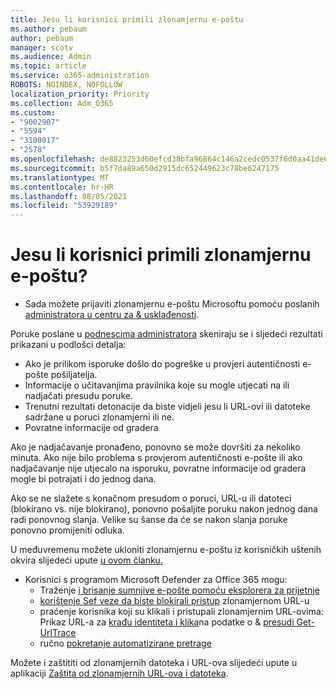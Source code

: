 ```yaml
---
title: Jesu li korisnici primili zlonamjernu e-poštu
ms.author: pebaum
author: pebaum
manager: scotv
ms.audience: Admin
ms.topic: article
ms.service: o365-administration
ROBOTS: NOINDEX, NOFOLLOW
localization_priority: Priority
ms.collection: Adm_O365
ms.custom:
- "9002907"
- "5594"
- "3100017"
- "2578"
ms.openlocfilehash: de8823253d60efcd38bfa96864c146a2cedc0537f6d0aa41de6dafc6c7debc03
ms.sourcegitcommit: b5f7da89a650d2915dc652449623c78be6247175
ms.translationtype: MT
ms.contentlocale: hr-HR
ms.lasthandoff: 08/05/2021
ms.locfileid: "53929189"
---
```

# <a name="did-your-users-receive-malicious-email"></a>Jesu li korisnici primili zlonamjernu e-poštu?

- Sada možete prijaviti zlonamjernu e-poštu Microsoftu pomoću poslanih [administratora u centru za & usklađenosti](https://sip.protection.office.com/reportsubmission).

Poruke poslane u [podnescima administratora](https://sip.protection.office.com/reportsubmission) skeniraju se i sljedeći rezultati prikazani u podlošci detalja: 

- Ako je prilikom isporuke došlo do pogreške u provjeri autentičnosti e-pošte pošiljatelja.
- Informacije o učitavanjima pravilnika koje su mogle utjecati na ili nadjačati presudu poruke.
- Trenutni rezultati detonacije da biste vidjeli jesu li URL-ovi ili datoteke sadržane u poruci zlonamjerni ili ne.
- Povratne informacije od gradera

Ako je nadjačavanje pronađeno, ponovno se može dovršiti za nekoliko minuta. Ako nije bilo problema s provjerom autentičnosti e-pošte ili ako nadjačavanje nije utjecalo na isporuku, povratne informacije od gradera mogle bi potrajati i do jednog dana.

Ako se ne slažete s konačnom presudom o poruci, URL-u ili datoteci (blokirano vs. nije blokirano), ponovno pošaljite poruku nakon jednog dana radi ponovnog slanja. Velike su šanse da će se nakon slanja poruke ponovno promijeniti odluka.

U međuvremenu možete ukloniti zlonamjernu e-poštu iz korisničkih uštenih okvira slijedeći upute [u ovom članku.](https://docs.microsoft.com/microsoft-365/compliance/search-for-and-delete-messages-in-your-organization)

- Korisnici s programom Microsoft Defender za Office 365 mogu:
    - Traženje [i brisanje sumnjive e-pošte pomoću eksplorera za prijetnje](https://docs.microsoft.com/microsoft-365/security/office-365-security/investigate-malicious-email-that-was-delivered)
    - [korištenje Sef veze da biste blokirali pristup](https://docs.microsoft.com/microsoft-365/security/office-365-security/atp-safe-links) zlonamjernom URL-u
    - praćenje korisnika koji su klikali i pristupali zlonamjernim URL-ovima: Prikaz URL-a za [krađu identiteta i klika](https://docs.microsoft.com/microsoft-365/security/office-365-security/threat-explorer)na podatke o  &  [presudi Get-UrlTrace](https://docs.microsoft.com/powershell/module/exchange/get-urltrace)
    - ručno [pokretanje automatizirane pretrage](https://docs.microsoft.com/microsoft-365/security/office-365-security/automated-investigation-response-office)

Možete i zaštititi od zlonamjernih datoteka i URL-ova slijedeći upute u aplikaciji [Zaštita od zlonamjernih URL-ova i datoteka](https://docs.microsoft.com/microsoft-365/security/office-365-security/protect-against-threats).